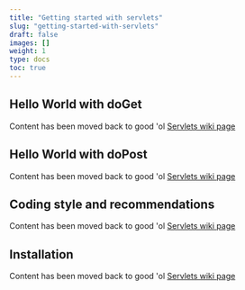```yaml
---
title: "Getting started with servlets"
slug: "getting-started-with-servlets"
draft: false
images: []
weight: 1
type: docs
toc: true
---
```


## Hello World with doGet
Content has been moved back to good 'ol [Servlets wiki page][1]


  [1]: https://stackoverflow.com/tags/servlets/info

## Hello World with doPost
Content has been moved back to good 'ol [Servlets wiki page][1]


  [1]: https://stackoverflow.com/tags/servlets/info

## Coding style and recommendations
Content has been moved back to good 'ol [Servlets wiki page][1]


  [1]: https://stackoverflow.com/tags/servlets/info

## Installation
Content has been moved back to good 'ol [Servlets wiki page][1]


  [1]: https://stackoverflow.com/tags/servlets/info

